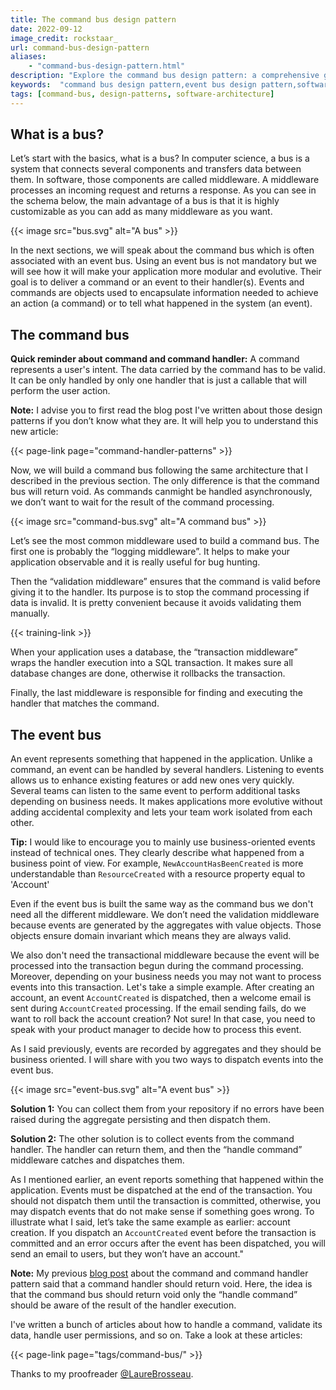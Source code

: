 ```yaml
---
title: The command bus design pattern
date: 2022-09-12
image_credit: rockstaar_
url: command-bus-design-pattern
aliases:
    - "command-bus-design-pattern.html"
description: "Explore the command bus design pattern: a comprehensive guide to understanding its role in software architecture, benefits, and how it works alongside the event bus for optimal application modularity and scalability."
keywords:  "command bus design pattern,event bus design pattern,software architecture,command bus,event bus,middleware design pattern,middleware in software design,command bus middleware,command and event handling"
tags: [command-bus, design-patterns, software-architecture]
---
```



## What is a bus?

Let’s start with the basics, what is a bus? In computer science, a bus is a system that connects several components and transfers data between them. In software, those components are called middleware. A middleware processes an incoming request and returns a response. As you can see in the schema below, the main advantage of a bus is that it is highly customizable as you can add as many middleware as you want.

{{< image src="bus.svg" alt="A bus" >}}

In the next sections, we will speak about the command bus which is often associated with an event bus. Using an event bus is not mandatory but we will see how it will make your application more modular and evolutive. Their goal is to deliver a command or an event to their handler(s). Events and commands are objects used to encapsulate information needed to achieve an action (a command) or to tell what happened in the system (an event).

## The command bus

**Quick reminder about command and command handler:** A command represents a user's intent. The data carried by the command has to be valid. It can be only handled by only one handler that is just a callable that will perform the user action.

**Note:** I advise you to first read the blog post I've written about those design patterns if you don’t know what they are. It will help you to understand this new article:

{{< page-link page="command-handler-patterns" >}}

Now, we will build a command bus following the same architecture that I described in the previous section. The only difference is that the command bus will return void. As commands canmight be handled asynchronously, we don’t want to wait for the result of the command processing.

{{< image src="command-bus.svg" alt="A command bus" >}}

Let’s see the most common middleware used to build a command bus. The first one is probably the “logging middleware”. It helps to make your application observable and it is really useful for bug hunting. 

Then the “validation middleware” ensures that the command is valid before giving it to the handler. Its purpose is to stop the command processing if data is invalid. It is pretty convenient because it avoids validating them manually. 

{{< training-link >}}

When your application uses a database, the “transaction middleware” wraps the handler execution into a SQL transaction. It makes sure all database changes are done, otherwise it rollbacks the transaction. 

Finally, the last middleware is responsible for finding and executing the handler that matches the command.

## The event bus

An event represents something that happened in the application. Unlike a command, an event can be handled by several handlers. Listening to events allows us to enhance existing features or add new ones very quickly. Several teams can listen to the same event to perform additional tasks depending on business needs. It makes applications more evolutive without adding accidental complexity and lets your team work isolated from each other.

**Tip:** I would like to encourage you to mainly use business-oriented events instead of technical ones. They clearly describe what happened from a business point of view. For example, `NewAccountHasBeenCreated` is more understandable than `ResourceCreated` with a resource property equal to 'Account'

Even if the event bus is built the same way as the command bus we don't need all the different middleware. We don’t need the validation middleware because events are generated by the aggregates with value objects. Those objects ensure domain invariant which means they are always valid. 

We also don't need the transactional middleware because the event will be processed into the transaction begun during the command processing. Moreover, depending on your business needs you may not want to process events into this transaction. Let's take a simple example. After creating an account, an event `AccountCreated` is dispatched, then a welcome email is sent during `AccountCreated` processing. If the email sending fails, do we want to roll back the account creation? Not sure! In that case, you need to speak with your product manager to decide how to process this event.

As I said previously, events are recorded by aggregates and they should be business oriented. I will share with you two ways to dispatch events into the event bus.

{{< image src="event-bus.svg" alt="A event bus" >}}

**Solution 1:** You can collect them from your repository if no errors have been raised during the aggregate persisting and then dispatch them.

**Solution 2:** The other solution is to collect events from the command handler. The handler can return them, and then the “handle command” middleware catches and dispatches them.

As I mentioned earlier, an event reports something that happened within the application. Events must be dispatched at the end of the transaction. You should not dispatch them until the transaction is committed, otherwise, you may dispatch events that do not make sense if something goes wrong. To illustrate what I said, let’s take the same example as earlier: account creation. If you dispatch an `AccountCreated` event before the transaction is committed and an error occurs after the event has been dispatched, you will send an email to users, but they won’t have an account."

**Note:** My previous [blog post](https://www.arnaudlanglade.com/command-handler-patterns/) about the command and command handler pattern said that a command handler should return void. Here, the idea is that the command bus should return void only the “handle command” should be aware of the result of the handler execution.

I've written a bunch of articles about how to handle a command, validate its data, handle user permissions, and so on. Take a look at these articles:

{{< page-link page="tags/command-bus/" >}}

Thanks to my proofreader [@LaureBrosseau](https://www.linkedin.com/in/laurebrosseau).

